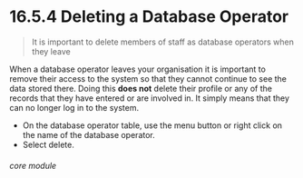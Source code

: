 #  16.5.4 Deleting a Database Operator

> It is important to delete members of staff as database operators when they leave

When a database operator leaves your organisation it is important to remove their access to the system so that they cannot continue to see the data stored there. Doing this **does not** delete their profile or any of the records that they have entered or are involved in. It simply means that they can no longer log in to the system. 

- On the database operator table, use the menu button or right click on the name of the database operator.
- Select delete.


###### core module
